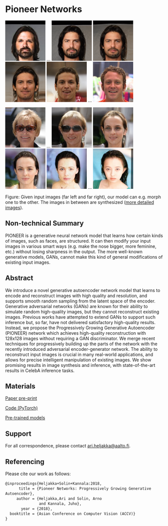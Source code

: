# Pioneer Networks

![input 1](samples/interpolations_5_480003_1.0_orig_0.png)
...
![](samples/interpolations_5_480003_1.0_0x0.png)
![](samples/interpolations_5_480003_1.0_0x2.png)
![](samples/interpolations_5_480003_1.0_0x4.png)
![](samples/interpolations_5_480003_1.0_0x7.png)
...
![input 2](samples/interpolations_5_480003_1.0_orig_1.png)

![input 3](samples/interpolations_5_480003_1.0_orig_2.png)
...
![](samples/interpolations_5_480003_1.0_7x0.png)
![](samples/interpolations_5_480003_1.0_7x2.png)
![](samples/interpolations_5_480003_1.0_7x4.png)
![](samples/interpolations_5_480003_1.0_7x7.png)
...
![input 4](samples/interpolations_5_480003_1.0_orig_3.png)

Figure: Given input images (far left and far right), our model can e.g. morph one to the other. The images in between are synthesized ([more detailed images](https://github.com/AaltoVision/pioneer/tree/master/samples)).

## Non-technical Summary

PIONEER is a generative neural network model that learns how certain kinds of images, such as faces, are structured.
It can then modify your input images in various smart ways (e.g. make the nose bigger, more feminine, etc.) without losing sharpness in the output. The more well-known generative models, GANs, cannot make this kind of general modifications of existing input images.

## Abstract

We introduce a novel generative autoencoder network model that learns to encode and reconstruct images with high quality and resolution, and supports smooth random sampling from the latent space of the encoder. Generative adversarial networks (GANs) are known for their ability to simulate random high-quality images, but they cannot reconstruct existing images. Previous works have attempted to extend GANs to support such inference but, so far, have not delivered satisfactory high-quality results. Instead, we propose the Progressively Growing Generative Autoencoder (PIONEER) network which achieves high-quality reconstruction with 128x128 images without requiring a GAN discriminator. We merge recent techniques for progressively building up the parts of the network with the recently introduced adversarial encoder-generator network. The ability to reconstruct input images is crucial in many real-world applications, and allows for precise intelligent manipulation of existing images. We show promising results in image synthesis and inference, with state-of-the-art results in CelebA inference tasks.

## Materials

[Paper pre-print](https://arxiv.org/abs/1807.03026)

[Code (PyTorch)](https://github.com/AaltoVision/pioneer)

[Pre-trained models](https://zenodo.org/record/1455188)

## Support

For all correspondence, please contact ari.heljakka@aalto.fi.

## Referencing

Please cite our work as follows:

```
@inproceedings{Heljakka+Solin+Kannala:2018,
      title = {Pioneer Networks: Progressively Growing Generative Autoencoder},
     author = {Heljakka,Ari and Solin, Arno
               and Kannala, Juho},
       year = {2018},
  booktitle = {Asian Conference on Computer Vision (ACCV)}
}
```
